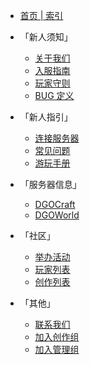 <!-- _sidebar -->

- [首页 | 索引](index)

- 「新人须知」

  - [关于我们](notice/about)
  - [入服指南](notice/join)
  - [玩家守则](notice/rules)
  - [BUG 定义](notice/bugDefinition)

- 「新人指引」

  - [连接服务器](guide/link)
  - [常见问题](guide/question)
  - [游玩手册](guide/play)

- 「服务器信息」

  - [DGOCraft](information/DGOCraft/3rd)
  - [DGOWorld](information/DGOWorld/3rd)

- 「社区」

  - [举办活动](community/activities/list)
  - [玩家列表](community/players/list)
  - [创作列表](community/creation/list)

- 「其他」
  - [联系我们](other/contact)
  - [加入创作组](other/joinCreation)
  - [加入管理组](other/joinManagement)

